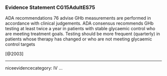 ### Evidence Statement CG15AdultES75
ADA recommendations 76 advise GHb measurements are performed in accordance with clinical judgements. ADA consensus recommends GHb testing at least twice a year in patients with stable glycaemic control who are meeting treatment goals. Testing should be more frequent (quarterly) in patients whose therapy has changed or who are not meeting glycaemic control targets

[@2003]

---
niceevidencecategory: IV
...


